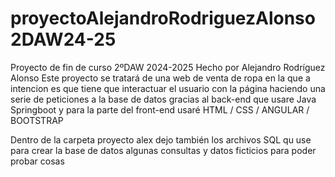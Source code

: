 # proyectoAlejandroRodriguezAlonso2DAW24-25
Proyecto de fin de curso 2ºDAW 2024-2025 Hecho por Alejandro Rodríguez Alonso
Este proyecto se tratará de una web de venta de ropa en la que a intencion es que tiene que interactuar el usuario con la página haciendo una serie de peticiones a la base de datos gracias al back-end que usare Java Springboot y para la parte del front-end usaré HTML / CSS / ANGULAR / BOOTSTRAP

Dentro de la carpeta proyecto alex dejo también los archivos SQL qu use para crear la base de datos algunas consultas y datos ficticios para poder probar cosas

